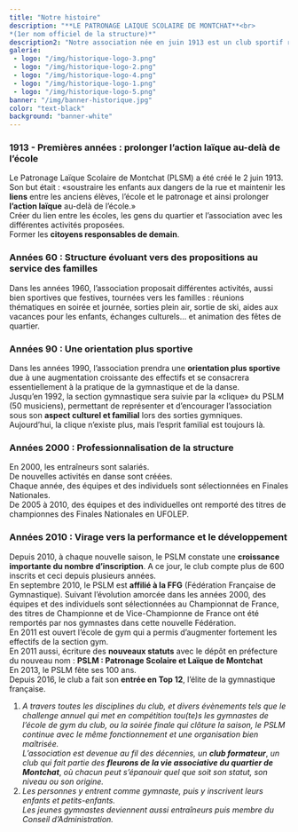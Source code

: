 ```yaml
---
title: "Notre histoire"
description: "**LE PATRONAGE LAIQUE SCOLAIRE DE MONTCHAT**<br>
*(1er nom officiel de la structure)*"
description2: "Notre association née en juin 1913 est un club sportif regroupant 680 personnes âgées de 18 mois à plus de 80 ans."
galerie:
 - logo: "/img/historique-logo-3.png"
 - logo: "/img/historique-logo-2.png"
 - logo: "/img/historique-logo-4.png"
 - logo: "/img/historique-logo-1.png"
 - logo: "/img/historique-logo-5.png"
banner: "/img/banner-historique.jpg"
color: "text-black"
background: "banner-white"
---
```


### 1913 - Premières années : prolonger l’action laïque au-delà de l’école
Le Patronage Laïque Scolaire de Montchat (PLSM) a été créé le 2 juin 1913.  
Son but était : «soustraire les enfants aux dangers de la rue et maintenir les **liens** entre les anciens élèves, l’école et le patronage et ainsi prolonger **l’action laïque** au-delà de l’école.»  
Créer du lien entre les écoles, les gens du quartier et l’association avec les différentes activités proposées.  
Former les **citoyens responsables de demain**.
### Années 60 : Structure évoluant vers des propositions au service des familles
Dans les années 1960, l’association proposait différentes activités, aussi bien sportives que festives, tournées vers les familles : réunions thématiques en soirée et journée, sorties plein air, sortie de ski, aides aux vacances pour les enfants, échanges culturels… et animation des fêtes de quartier.
### Années 90 : Une orientation plus sportive
Dans les années 1990, l’association prendra une **orientation plus sportive** due à une augmentation croissante des effectifs et se consacrera essentiellement à la pratique de la gymnastique et de la danse.  
Jusqu’en 1992, la section gymnastique sera suivie par la «clique» du PSLM (50 musiciens), permettant de représenter et d’encourager l’association sous son **aspect culturel et familial** lors des sorties gymniques.  
Aujourd’hui, la clique n’existe plus, mais l’esprit familial est toujours là.
### Années 2000 : Professionnalisation de la structure
En 2000, les entraîneurs sont salariés.  
De nouvelles activités en danse sont créées.  
Chaque année, des équipes et des individuels sont sélectionnées en Finales Nationales.  
De 2005 à 2010, des équipes et des individuelles ont remporté des titres de championnes des Finales Nationales en UFOLEP.
### Années 2010 : Virage vers la performance et le développement
Depuis 2010, à chaque nouvelle saison, le PSLM constate une **croissance importante du nombre d’inscription**. A ce jour, le club compte plus de 600 inscrits et ceci depuis plusieurs années.  
En septembre 2010, le PSLM est **affilié à la FFG** (Fédération Française de Gymnastique). Suivant l’évolution amorcée dans les années 2000, des équipes et des individuels sont sélectionnées au Championnat de France, des titres de Championne et de Vice-Championne de France ont été remportés par nos gymnastes dans cette nouvelle Fédération.  
En 2011 est ouvert l’école de gym qui a permis d’augmenter fortement les effectifs de la section gym.  
En 2011 aussi, écriture des **nouveaux statuts** avec le dépôt en préfecture du nouveau nom : **PSLM : Patronage Scolaire et Laïque de Montchat**  
En 2013, le PSLM fête ses 100 ans.  
Depuis 2016, le club a fait son **entrée en Top 12**, l’élite de la gymnastique française.

1. *A travers toutes les disciplines du club, et divers évènements tels que le challenge annuel qui met en compétition tou(te)s les gymnastes de l’école de gym du club, ou la soirée finale qui clôture la saison, le PSLM continue avec le même fonctionnement et une organisation bien maîtrisée.   
L’association est devenue au fil des décennies, un* ***club formateur***, *un club qui fait partie des* ***fleurons de la vie associative du quartier de Montchat***, *où chacun peut s’épanouir quel que soit son statut, son niveau ou son origine.*   
3. *Les personnes y entrent comme gymnaste, puis y inscrivent leurs enfants et petits-enfants.   
Les jeunes gymnastes deviennent aussi entraîneurs puis membre du Conseil d’Administration.*  
